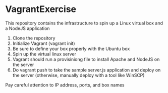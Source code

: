 # VagrantExercise
This repository contains the infrastructure to spin up a Linux virtual box and a NodeJS application

1. Clone the repository
2. Initialize Vagrant (vagrant init)
3. Be sure to define your box properly with the Ubuntu box
4. Spin up the virtual linux server
5. Vagrant should run a provisiniong file to install Apache and NodeJS on the server
6. Do vagrant push to take the sample server.js application and deploy on the server (otherwise, manually deploy with a tool like WinSCP)

Pay careful attention to IP address, ports, and box names
